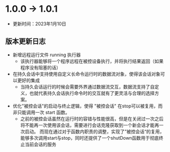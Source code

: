 # 1.0.0 -> 1.0.1

- 更新时间：2023年1月10日

## 版本更新日志

- 新增远程运行文件 running 执行器
    - 该执行器能够将一个程序远程在被控设备执行，并将执行结果返回（如果程序没有阻塞的话）
- 在持久会话中支持使用自定义长命令运行时的数据流对象，使得该会话对象可以更好的集成
    - 当持久会话运行的时候会需要外界通过数据流交互，数据流支持了自定义，也就代表持久会话执行命令时的交互就有了更灵活与合理的选择方案。
- 优化"被控会话"的启动与终止逻辑，使得 "被控会话" 在stop可以被复用，而非只能调用一次 start 函数。
    - 之前的被控会话虽然在运行时的容错与性能很高，但是在关闭过一次之后将不能再一次使用该会话，需要进行会话克隆获取到一个新会话才能再一次启动。
      而现在通过对于函数内职责的调整，实现了”被控会话“的复用，能够多次调用start与stop，同时还提供了一个shutDown函数用于彻底终止当前会话的服务